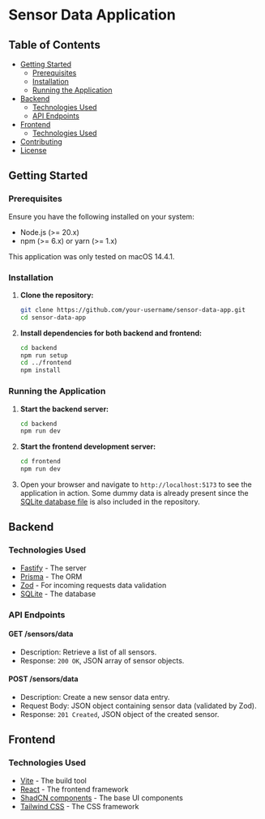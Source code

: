 # Sensor Data Application

## Table of Contents

- [Getting Started](#getting-started)
  - [Prerequisites](#prerequisites)
  - [Installation](#installation)
  - [Running the Application](#running-the-application)
- [Backend](#backend)
  - [Technologies Used](#technologies-used)
  - [API Endpoints](#api-endpoints)
- [Frontend](#frontend)
  - [Technologies Used](#technologies-used-1)
- [Contributing](#contributing)
- [License](#license)

## Getting Started

### Prerequisites

Ensure you have the following installed on your system:

- Node.js (>= 20.x)
- npm (>= 6.x) or yarn (>= 1.x)

This application was only tested on macOS 14.4.1.

### Installation

1. **Clone the repository:**
   ```sh
   git clone https://github.com/your-username/sensor-data-app.git
   cd sensor-data-app
   ```

2. **Install dependencies for both backend and frontend:**
   ```sh
   cd backend
   npm run setup
   cd ../frontend
   npm install
   ```

### Running the Application

1. **Start the backend server:**
   ```sh
   cd backend
   npm run dev
   ```

2. **Start the frontend development server:**
   ```sh
   cd frontend
   npm run dev
   ```

3. Open your browser and navigate to `http://localhost:5173` to see the application in action. Some dummy data is already present since the [SQLite database file](/backend/prisma/dev.db) is also included in the repository.

## Backend

### Technologies Used

- [Fastify](https://www.fastify.io/) - The server
- [Prisma](https://www.prisma.io/) - The ORM
- [Zod](https://zod.dev/) - For incoming requests data validation
- [SQLite](https://www.sqlite.org/index.html) - The database

### API Endpoints

#### GET /sensors/data
- Description: Retrieve a list of all sensors.
- Response: `200 OK`, JSON array of sensor objects.

#### POST /sensors/data
- Description: Create a new sensor data entry.
- Request Body: JSON object containing sensor data (validated by Zod).
- Response: `201 Created`, JSON object of the created sensor.

## Frontend

### Technologies Used

- [Vite](https://vitejs.dev/) - The build tool
- [React](https://reactjs.org/) - The frontend framework
- [ShadCN components](https://github.com/shadcn/components) - The base UI components
- [Tailwind CSS](https://tailwindcss.com/) - The CSS framework
